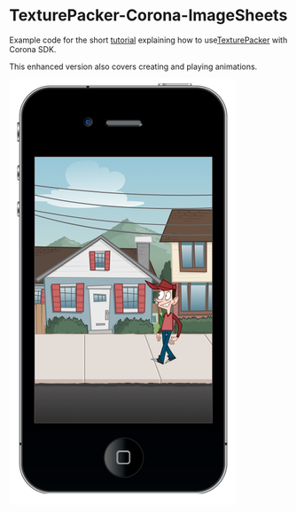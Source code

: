 TexturePacker-Corona-ImageSheets
================================

Example code for the short [tutorial](http://www.codeandweb.com/blog/2012/05/09/texturepacker-corona-imagesheet-tutorial) explaining how to use[TexturePacker](http://www.codeandweb.com/texturepacker) with Corona SDK.

This enhanced version also covers creating and playing animations.

![image](wiki/screenshot.png)